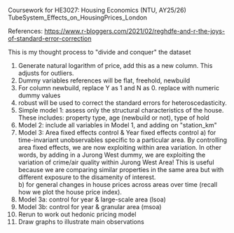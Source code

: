 Coursework for HE3027: Housing Economics (NTU, AY25/26)
TubeSystem_Effects_on_HousingPrices_London

References: https://www.r-bloggers.com/2021/02/reghdfe-and-r-the-joys-of-standard-error-correction

This is my thought process to "divide and conquer" the dataset

1. Generate natural logarithm of price, add this as a new column. This adjusts for outliers.
2. Dummy variables references will be flat, freehold, newbuild
3. For column newbuild, replace Y as 1 and N as 0. replace with numeric dummy values
4. robust will be used to correct the standard errors for heteroscedasticity.
5. Simple model 1: assess only the structural characteristics of the house. These includes: property type, age (newbuild or not), type of hold
6. Model 2: include all variables in Model 1, and adding on "station_km"
7. Model 3: Area fixed effects control & Year fixed effects control
  a) for time-invariant unobservables specific to a particular area. 
By controlling area fixed effects, we are now exploiting within area variation. 
In other words, by adding in a Jurong West dummy, we are exploiting the variation of crime/air quality within Jurong West Area! 
This is useful because we are comparing similar properties in the same area but with different exposure to the disamenity of interest.    
  b) for general changes in house prices across areas over time (recall how we plot the house price index).
8. Model 3a: control for year & large-scale area (lsoa)
9. Model 3b: control for year & granular area (msoa)
10. Rerun to work out hedonic pricing model
11. Draw graphs to illustrate main observations
